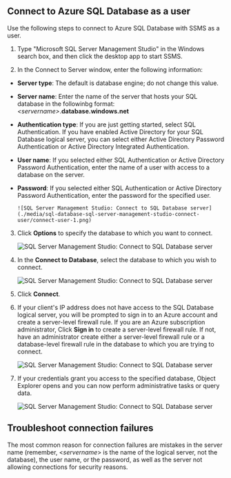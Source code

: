 ## Connect to Azure SQL Database as a user

Use the following steps to connect to Azure SQL Database with SSMS as a user.

1. Type "Microsoft SQL Server Management Studio" in the Windows search box, and then click the desktop app to start SSMS.

2. In the Connect to Server window, enter the following information:

- **Server type**: The default is database engine; do not change this value.
 - **Server name**: Enter the name of the server that hosts your SQL database in the followinbg format: *&lt;servername>*.**database.windows.net**
 - **Authentication type**: If you are just getting started, select SQL Authentication. If you have enabled Active Directory for your SQL Database logical server, you can select either Active Directory Password Authentication or Active Directory Integrated Authentication.
 - **User name**: If you selected either SQL Authentication or Active Directory Password Authentication, enter the name of a user with access to a database on the server.
 - **Password**: If you selected either SQL Authentication or Active Directory Password Authentication, enter the password for the specified user.
   
       ![SQL Server Management Studio: Connect to SQL Database server](./media/sql-database-sql-server-management-studio-connect-user/connect-user-1.png)

3. Click **Options** to specify the database to which you want to connect.

      ![SQL Server Management Studio: Connect to SQL Database server](./media/sql-database-sql-server-management-studio-connect-user/connect-user-2.png)
 
4. In the **Connect to Database**, select the database to which you wish to connect.

     ![SQL Server Management Studio: Connect to SQL Database server](./media/sql-database-sql-server-management-studio-connect-user/connect-user-3.png)

5. Click **Connect**.
 
6. If your client's IP address does not have access to the SQL Database logical server, you will be prompted to sign in to an Azure account and create a server-level firewall rule. If you are an Azure subscription administrator, Click **Sign in** to create a server-level firewall rule. If not, have an administrator create either a server-level firewall rule or a database-level firewall rule in the database to which you are trying to connect.
 
      ![SQL Server Management Studio: Connect to SQL Database server](./media/sql-database-sql-server-management-studio-connect-user/connect-user-4.png)
 
7. If your credentials grant you access to the specified database, Object Explorer opens and you can now perform administrative tasks or query data. 
  
      ![SQL Server Management Studio: Connect to SQL Database server](./media/sql-database-sql-server-management-studio-connect-user/connect-user-5.png)
      
 ## Troubleshoot connection failures

The most common reason for connection failures are mistakes in the server name (remember, <*servername*> is the name of the logical server, not the database), the user name, or the password, as well as the server not allowing connections for security reasons. 